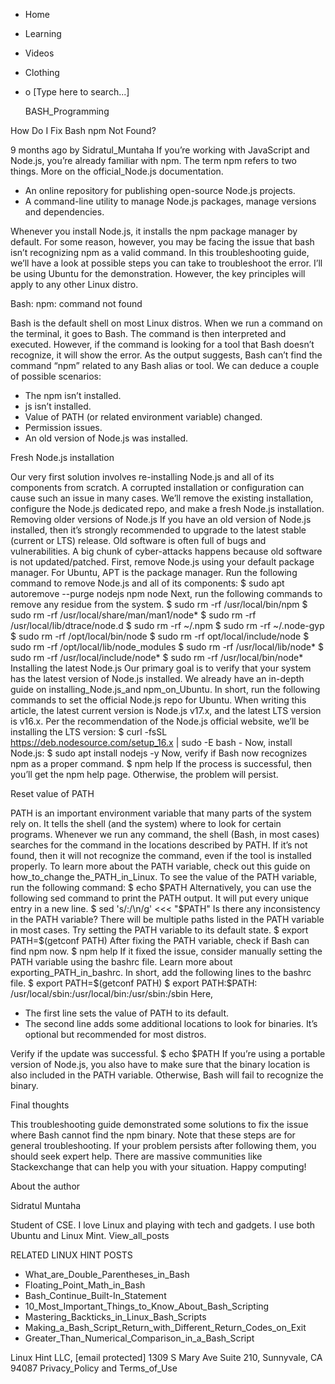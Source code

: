 





















































* Home
* Learning
* Videos
* Clothing
*
  o [Type here to search...]


   BASH_Programming


How Do I Fix Bash npm Not Found?

9 months ago
by Sidratul_Muntaha
If you’re working with JavaScript and Node.js, you’re already familiar with
npm. The term npm refers to two things. More on the official_Node.js
documentation.

* An online repository for publishing open-source Node.js projects.
* A command-line utility to manage Node.js packages, manage versions and
  dependencies.

Whenever you install Node.js, it installs the npm package manager by default.
For some reason, however, you may be facing the issue that bash isn’t
recognizing npm as a valid command.
In this troubleshooting guide, we’ll have a look at possible steps you can take
to troubleshoot the error. I’ll be using Ubuntu for the demonstration. However,
the key principles will apply to any other Linux distro.

Bash: npm: command not found

Bash is the default shell on most Linux distros. When we run a command on the
terminal, it goes to Bash. The command is then interpreted and executed.
However, if the command is looking for a tool that Bash doesn’t recognize, it
will show the error.
As the output suggests, Bash can’t find the command “npm” related to any Bash
alias or tool. We can deduce a couple of possible scenarios:

* The npm isn’t installed.
* js isn’t installed.
* Value of PATH (or related environment variable) changed.
* Permission issues.
* An old version of Node.js was installed.


Fresh Node.js installation

Our very first solution involves re-installing Node.js and all of its
components from scratch. A corrupted installation or configuration can cause
such an issue in many cases. We’ll remove the existing installation, configure
the Node.js dedicated repo, and make a fresh Node.js installation.
Removing older versions of Node.js
If you have an old version of Node.js installed, then it’s strongly recommended
to upgrade to the latest stable (current or LTS) release. Old software is often
full of bugs and vulnerabilities. A big chunk of cyber-attacks happens because
old software is not updated/patched.
First, remove Node.js using your default package manager. For Ubuntu, APT is
the package manager. Run the following command to remove Node.js and all of its
components:
$ sudo apt autoremove --purge nodejs npm node
Next, run the following commands to remove any residue from the system.
$ sudo rm -rf /usr/local/bin/npm
$ sudo rm -rf /usr/local/share/man/man1/node*
$ sudo rm -rf /usr/local/lib/dtrace/node.d
$ sudo rm -rf ~/.npm
$ sudo rm -rf ~/.node-gyp
$ sudo rm -rf /opt/local/bin/node
$ sudo rm -rf opt/local/include/node
$ sudo rm -rf /opt/local/lib/node_modules
$ sudo rm -rf /usr/local/lib/node*
$ sudo rm -rf /usr/local/include/node*
$ sudo rm -rf /usr/local/bin/node*
Installing the latest Node.js
Our primary goal is to verify that your system has the latest version of
Node.js installed. We already have an in-depth guide on installing_Node.js_and
npm_on_Ubuntu.
In short, run the following commands to set the official Node.js repo for
Ubuntu. When writing this article, the latest current version is Node.js v17.x,
and the latest LTS version is v16.x. Per the recommendation of the Node.js
official website, we’ll be installing the LTS version:
$ curl -fsSL https://deb.nodesource.com/setup_16.x | sudo -E bash -
Now, install Node.js:
$ sudo apt install nodejs -y
Now, verify if Bash now recognizes npm as a proper command.
$ npm help
If the process is successful, then you’ll get the npm help page. Otherwise, the
problem will persist.

Reset value of PATH

PATH is an important environment variable that many parts of the system rely
on. It tells the shell (and the system) where to look for certain programs.
Whenever we run any command, the shell (Bash, in most cases) searches for the
command in the locations described by PATH. If it’s not found, then it will not
recognize the command, even if the tool is installed properly.
To learn more about the PATH variable, check out this guide on how_to_change
the_PATH_in_Linux.
To see the value of the PATH variable, run the following command:
$ echo $PATH
Alternatively, you can use the following sed command to print the PATH output.
It will put every unique entry in a new line.
$ sed 's/:/\n/g' <<< "$PATH"
Is there any inconsistency in the PATH variable? There will be multiple paths
listed in the PATH variable in most cases. Try setting the PATH variable to its
default state.
$ export PATH=$(getconf PATH)
After fixing the PATH variable, check if Bash can find npm now.
$ npm help
If it fixed the issue, consider manually setting the PATH variable using the
bashrc file. Learn more about exporting_PATH_in_bashrc. In short, add the
following lines to the bashrc file.
$ export PATH=$(getconf PATH)
$ export PATH:$PATH: /usr/local/sbin:/usr/local/bin:/usr/sbin:/sbin
Here,

* The first line sets the value of PATH to its default.
* The second line adds some additional locations to look for binaries. It’s
  optional but recommended for most distros.

Verify if the update was successful.
$ echo $PATH
If you’re using a portable version of Node.js, you also have to make sure that
the binary location is also included in the PATH variable. Otherwise, Bash will
fail to recognize the binary.

Final thoughts

This troubleshooting guide demonstrated some solutions to fix the issue where
Bash cannot find the npm binary. Note that these steps are for general
troubleshooting. If your problem persists after following them, you should seek
expert help. There are massive communities like Stackexchange that can help you
with your situation.
Happy computing!


About the author


Sidratul Muntaha

Student of CSE. I love Linux and playing with tech and gadgets. I use both
Ubuntu and Linux Mint.
View_all_posts

RELATED LINUX HINT POSTS


* What_are_Double_Parentheses_in_Bash
* Floating_Point_Math_in_Bash
* Bash_Continue_Built-In_Statement
* 10_Most_Important_Things_to_Know_About_Bash_Scripting
* Mastering_Backticks_in_Linux_Bash_Scripts
* Making_a_Bash_Script_Return_with_Different_Return_Codes_on_Exit
* Greater_Than_Numerical_Comparison_in_a_Bash_Script

Linux Hint LLC, [email protected]
1309 S Mary Ave Suite 210, Sunnyvale, CA 94087
 Privacy_Policy and Terms_of_Use
